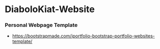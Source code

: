 # DiaboloKiat-Website

### Personal Webpage Template 
* https://bootstrapmade.com/iportfolio-bootstrap-portfolio-websites-template/

